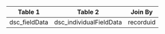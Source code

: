 |Table 1|Table 2|Join By|
|------------------|-------------------|-----------|
|dsc_fieldData|dsc_individualFieldData|recorduid|
